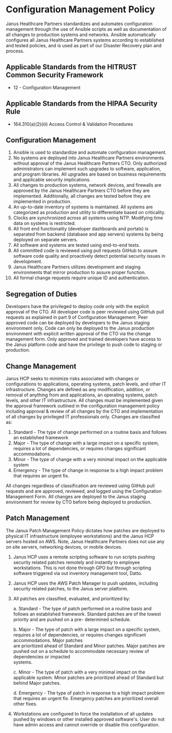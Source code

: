 # Configuration Management Policy

Janus Healthcare Partners standardizes and automates configuration management through the use of Ansible scripts as well as documentation of all changes to production systems and networks. Ansible automatically configures all Janus Healthcare Partners systems according to established and tested policies, and is used as part of our Disaster Recovery plan and process.

## Applicable Standards from the HITRUST Common Security Framework

* 12 - Configuration Management

## Applicable Standards from the HIPAA Security Rule

* 164.310(a)(2)(iii) Access Control & Validation Procedures

## Configuration Management

1. Ansible is used to standardize and automate configuration management.
2. No systems are deployed into Janus Healthcare Partners environments without approval of the Janus Healthcare Partners CTO.  Only authorized administrators can implement such upgrades to software, application, and program libraries.  All upgrades are based on business requirements and applicable security implications.
4. All changes to production systems, network devices, and firewalls are approved by the Janus Healthcare Partners CTO before they are implemented. Additionally, all changes are tested before they are implemented in production.
5. An up-to-date inventory of systems is maintained. All systems are categorized as production and utility to differentiate based on criticality.
6. Clocks are synchronized across all systems using NTP. Modifying time data on systems is restricted.
7. All front end functionality (developer dashboards and portals) is separated from backend (database and app servers) systems by being deployed on separate servers.
8. All software and systems are tested using end-to-end tests.
9. All committed code is reviewed using pull requests GitHub to assure software code quality and proactively detect potential security issues in development.
10. Janus Healthcare Partners utilizes development and staging environments that mirror production to assure proper function.
11. All formal change requests require unique ID and authentication.

## Segregation of Duties
Developers have the privileged to deploy code only with the explicit approval of the CTO.  All developer code is peer reviewed using GitHub pull requests as explained in part 9 of Configuration Management.  Peer approved code can be deployed by developers to the Janus staging environment only.  Code can only be deployed to the Janus production environment with explicit written approval of the CTO via the change management form.  Only approved and trained developers have access to the Janus platform code and have the privilege to push code to staging or production.

## Change Management
Janus HCP seeks to minimize risks associated with changes or configurations to applications, operating systems, patch levels, and other IT infrastructure.  Changes are defined as any modification, addition, or removal of anything from and applications, an operating systems, patch levels, and other IT infrastructure.  All changes must be implemented given the approval framework outlined in the configuration management policy including approval & review of all changes by the CTO and implementation of all changes by privileged IT professionals only.  Changes are classified as:

1. Standard - The type of change performed on a routine basis and follows an established framework
2. Major - The type of change with a large impact on a specific system, requires a lot of dependencies, or requires changes significant accommodations.
3. Minor - The type of change with a very minimal impact on the applicable system
4. Emergency - The type of change in response to a high impact problem that requires an urgent fix.

All changes regardless of classification are reviewed using GitHub pull requests and are approved, reviewed, and logged using the Configuration Management Form.  All changes are deployed to the Janus staging environment for review by CTO before being deployed to production.

## Patch Management
The Janus Patch Management Policy dictates how patches are deployed to physical IT infrastructure (employee workstations) and the Janus HCP servers hosted on AWS.  Note, Janus Healthcare Partners does not use any on site servers, networking devices, or mobile devices.  

1. Janus HCP uses a remote scripting software to run scripts pushing security related patches remotely and instantly to employee workstations.  This is not done through GPO but through scripting software triggered via out inventory management tool, Datto.
2. Janus HCP uses the AWS Patch Manager to push updates, including security related patches, to the Janus server platform.
3. All patches are classified, evaluated, and prioritized by:

   a. Standard - The type of patch performed on a routine basis and follows an established framework.  Standard patches are of the lowest priority and are pushed on a pre- 
                  determined schedule.

   b. Major - The type of patch with a large impact on a specific system, requires a lot of dependencies, or requires changes significant accommodations.  Major patches   
               are prioritized ahead of Standard and Minor patches.  Major patches are pushed out on a schedule to accommodate necessary review of dependencies or impacted   
               systems.

   c. Minor - The type of patch with a very minimal impact on the applicable system.  Minor patches are prioritized ahead of Standard but behind Major patches.

   d. Emergency - The type of patch in response to a high impact problem that requires an urgent fix.  Emergency patches are prioritized overall other fixes.

5. Workstations are configured to force the installation of all updates pushed by windows or other installed approved software's.  User do not have admin access and cannot override or disable this configuration.
